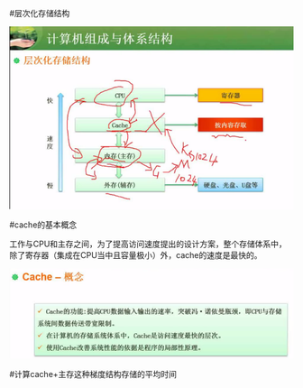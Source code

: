#层次化存储结构

![](/imgs/1.2.11-1计算机层次存储结构.png)

#cache的基本概念

工作与CPU和主存之间，为了提高访问速度提出的设计方案，整个存储体系中，除了寄存器（集成在CPU当中且容量极小）外，cache的速度是最快的。

![](/imgs/1.2.11-2cache概念.png)

#计算cache+主存这种梯度结构存储的平均时间
